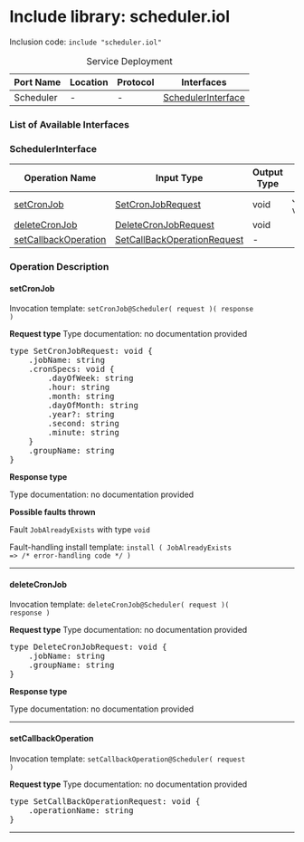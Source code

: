 # Include library: scheduler.iol

Inclusion code: <code>include "scheduler.iol"</code>

<table>
  <caption>Service Deployment</caption>
  <thead>
    <tr>
      <th>Port Name</th>
      <th>Location</th>
      <th>Protocol</th>
      <th>Interfaces</th>
    </tr>
  </thead>
  <tbody>
    <tr>
      <td>Scheduler</td>
      <td>-</td>
      <td>-</td>
      <td><a href="#SchedulerInterface">SchedulerInterface</a></td>
    </tr>
  </tbody>
</table>

<h3>List of Available Interfaces</h3>

<h3 id="SchedulerInterface">SchedulerInterface</h3>

<table>
  <thead>
    <tr>
      <th>Operation Name</th>
      <th>Input Type</th>
      <th>Output Type</th>
      <th>Faults</th>
    </tr>
  </thead>
  <tbody>
    <tr>
      <td><a href="#setCronJob">setCronJob</a></td>
      <td><a href="#SetCronJobRequest">SetCronJobRequest</a></td>
      <td>void</td>
      <td>
        JobAlreadyExists( void )
      </td>
    </tr>
    <tr>
      <td><a href="#deleteCronJob">deleteCronJob</a></td>
      <td><a href="#DeleteCronJobRequest">DeleteCronJobRequest</a></td>
      <td>void</td>
      <td>
      </td>
    </tr>
    <tr>
      <td><a href="#setCallbackOperation">setCallbackOperation</a></td>
      <td><a href="#SetCallBackOperationRequest">SetCallBackOperationRequest</a></td>
      <td> - </td>
      <td>
      </td>
    </tr>
  </tbody>
</table>

### Operation Description


<a id="setCronJob"></a>
#### setCronJob


Invocation template: <code>setCronJob@Scheduler( request )( response )</code>

**Request type**
<a id="SetCronJobRequest"></a>
Type documentation: no documentation provided 
<pre>type SetCronJobRequest: void {
	.jobName: string
	.cronSpecs: void {
		.dayOfWeek: string
		.hour: string
		.month: string
		.dayOfMonth: string
		.year?: string
		.second: string
		.minute: string
	}
	.groupName: string
}</pre>


**Response type**

Type documentation: no documentation provided 



**Possible faults thrown**


Fault <code>JobAlreadyExists</code> with type <code>void</code>

Fault-handling install template: <code>install ( JobAlreadyExists => /* error-handling code */ )</code>


---

<a id="deleteCronJob"></a>
#### deleteCronJob


Invocation template: <code>deleteCronJob@Scheduler( request )( response )</code>

**Request type**
<a id="DeleteCronJobRequest"></a>
Type documentation: no documentation provided 
<pre>type DeleteCronJobRequest: void {
	.jobName: string
	.groupName: string
}</pre>


**Response type**

Type documentation: no documentation provided 





---

<a id="setCallbackOperation"></a>
#### setCallbackOperation


Invocation template: <code>setCallbackOperation@Scheduler( request )</code>

**Request type**
<a id="SetCallBackOperationRequest"></a>
Type documentation: no documentation provided 
<pre>type SetCallBackOperationRequest: void {
	.operationName: string
}</pre>





---





